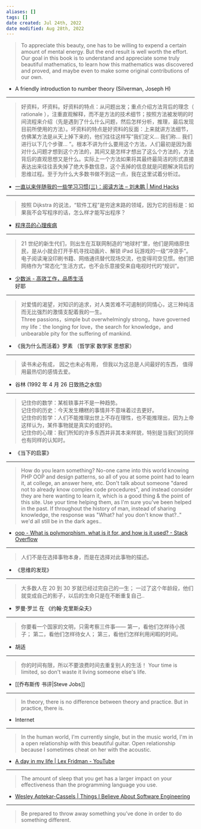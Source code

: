 ```yaml
---
aliases: []
tags: [] 
date created: Jul 24th, 2022
date modified: Aug 28th, 2022
---
```

> To appreciate this beauty, one has to be willing to expend a certain amount of mental energy. But the end result is well worth the effort. Our goal in this book is to understand and appreciate some truly beautiful mathematics, to learn how this mathematics was discovered and proved, and maybe even to make some original contributions of our own.
- A friendly introduction to number theory (Silverman, Joseph H)

___
>  好资料，坏资料。好资料的特点：从问题出发；重点介绍方法背后的理念（ rationale ），注重直观解释，而不是方法的技术细节；按照方法被发明的时间流程来介绍（先是遇到了什么什么问题，然后怎样分析，推理，最后发现目前所使用的方法）。坏资料的特点是好资料的反面：上来就讲方法细节，仿佛某方法是从天上掉下来的，他们往往这样写“我们定义… 我们称… 我们进行以下几个步骤… ”。根本不讲为什么要用这个方法，人们最初是因为面对什么问题才想到这个方法的，其间又是怎样才想出了这么个方法的，方法背后的直观思想又是什么。实际上一个方法如果将其最终最简洁的形式直接表达出来往往丢失掉了绝大多数信息，这个丢掉的信息就是问题解决背后的思维过程。至于为什么大多数书做不到这一点，我在这里试着分析过。
- [一直以来伴随我的一些学习习惯(三)：阅读方法 – 刘未鹏 | Mind Hacks](http://mindhacks.cn/2008/09/17/learning-habits-part3/)

___
 > 按照 Dijkstra 的说法，“软件工程”是穷途末路的领域，因为它的目标是：如果我不会写程序的话，怎么样才能写出程序？
- [程序员的心理疾病](https://www.yinwang.org/blog-cn/2014/02/09/programmer-mental)

___
>  21 世纪的新生代们，则出生在互联网制造的“地球村”里，他们是网络原住民，是从小就会打开手机寻找动画片、解锁 iPad 玩游戏的一级“冲浪手”。  
> 电子阅读淹没印刷书籍、网络通讯替代现场交流，也变得司空见惯。他们把网络作为“常态化”生活方式，也不会乐意接受来自电视时代的“规训”。
- [少数派 - 高效工作，品质生活](https://sspai.com/post/74716)  
好耶

___
> 对爱情的渴望，对知识的追求，对人类苦难不可遏制的同情心，这三种纯洁而无比强烈的激情支配着我的一生。  
> Three passions，simple but overwhelmingly strong，have governed my life：the longing for love，the search for knowledge，and unbearable pity for the suffering of mankind.
- 《我为什么而活着》罗素 （哲学家 数学家 思想家）

___
> 读书未必有成， 因之也未必有用， 但我以为这总是人间最好的东西， 值得用最热切的感情去爱。
- 谷林 (1992 年 4 月 26 日致扬之水信)

___
> 记住你的数学：某桩轶事并不是一种趋势。  
> 记住你的历史：今天发生糟糕的事情并不意味着过去更好。  
> 记住你的哲学：人们不能推理出世上不存在理性，也不能推理出，因为上帝这样认为，某件事物就是真实的或好的。  
> 记住你的心理：我们所知的许多东西并非其本来样貌，特别是当我们的同伴也有同样的认知时。
- 《当下的启蒙》

___
> How do you learn something? No-one came into this world knowing PHP OOP and design patterns, so all of you at some point had to learn it, at college, an answer here, etc. Don't talk about someone "dared not to already know complex code procedures", and instead consider they are here wanting to learn it, which is a good thing & the point of this site. Use your time helping them, as I'm sure you've been helped in the past. If throughout the history of man, instead of sharing knowledge, the response was "What? ha! you don't know that?.." we'd all still be in the dark ages..
- [oop - What is polymorphism, what is it for, and how is it used? - Stack Overflow](https://stackoverflow.com/questions/1031273/what-is-polymorphism-what-is-it-for-and-how-is-it-used)

___
> 人们不是在选择事物本身，而是在选择对此事物的描述。
- 《思维的发现》

___
> 大多数人在 20 到 30 岁就已经过完自己的一生； 一过了这个年龄段，他们就变成自己的影子，以后的生命只是在不断重复自己..
- 罗曼·罗兰 在 《约翰·克里斯朵夫》

___
>  你要看一个国家的文明，只需考察三件事—— 第一，看他们怎样待小孩子； 第二，看他们怎样待女人； 第三，看他们怎样利用闲暇的时间。
- 胡适

___
> 你的时间有限，所以不要浪费时间去重复别人的生活！ Your time is limited, so don't waste it living someone else's life.
- [[乔布斯传 书评|Steve Jobs]]

___
> In theory, there is no difference between theory and practice. But in practice, there is.
- Internet

___
> In the human world, I'm currently single, but in the music world, I'm in a open relationship with this beautiful guitar. Open relationship because I sometimes cheat on her with the acoustic.
- [A day in my life | Lex Fridman - YouTube](https://youtu.be/0m3hGZvD-0s?t=546)

___
>  The amount of sleep that you get has a larger impact on your effectiveness than the programming language you use.
- [Wesley Aptekar-Cassels | Things I Believe About Software Engineering](https://blog.wesleyac.com/posts/engineering-beliefs?utm_source=pocket_mylist)

___
> Be prepared to throw away something you’ve done in order to do something different.
> 
